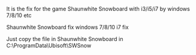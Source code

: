 It is the fix for the game Shaunwhite Snowboard with i3/i5/i7 by windows 7/8/10 etc

Shaunwhite Snowboard fix windows 7/8/10 i7 fix 

Just copy the file in Shaunwhite Snowboard in C:\ProgramData\Ubisoft\SWSnow
